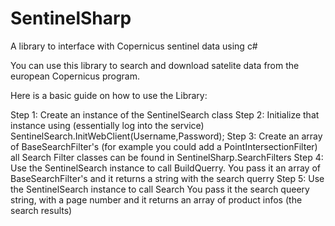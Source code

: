 # SentinelSharp
A library to interface with Copernicus sentinel data using c#

You can use this library to search and download satelite data from the european Copernicus program.

Here is a basic guide on how to use the Library:

Step 1:
  Create an instance of the SentinelSearch class
Step 2:
  Initialize that instance using    (essentially log into the service)
  SentinelSearch.InitWebClient(Username,Password);
Step 3:
  Create an array of BaseSearchFilter's
  (for example you could add a PointIntersectionFilter)
  all Search Filter classes can be found in SentinelSharp.SearchFilters
Step 4:
  Use the SentinelSearch instance to call BuildQuerry.
  You pass it an array of BaseSearchFilter's and it returns a string with the search querry
Step 5:
  Use the SentinelSearch instance to call Search
  You pass it the search queery string, with a page number
  and it returns an array of product infos (the search results)
  
